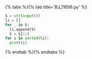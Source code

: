 {% tabs %}{% tab title='BJ_11656.py' %}

```py
S = str(input())
li = []
for _ in S:
  li.append(S)
  S = S[1:]
for i in sorted(li):
  print(i)
```

{% endtab %}{% endtabs %}
